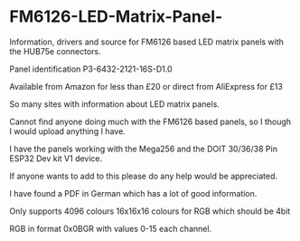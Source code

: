 # FM6126-LED-Matrix-Panel-
Information, drivers and source for FM6126 based LED matrix panels with the HUB75e connectors.

Panel identification P3-6432-2121-16S-D1.0

Available from Amazon for less than £20 or direct from AliExpress for £13

So many sites with information about LED matrix panels.

Cannot find anyone doing much with the FM6126 based panels, so I though I would upload anything I have.

I have the panels working with the Mega256 and the DOIT 30/36/38 Pin ESP32 Dev kit V1 device.

If anyone wants to add to this please do any help would be appreciated.

I have found a PDF in German which has a lot of good information.

Only supports 4096 colours 16x16x16 colours for RGB which should be 4bit

RGB in format 0x0BGR with values 0-15 each channel.
